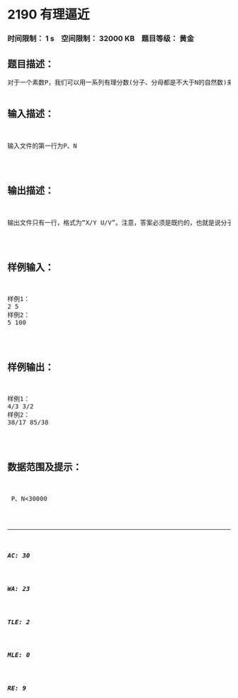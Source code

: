 # 2190 有理逼近   
### 时间限制： 1 s&nbsp;&nbsp;&nbsp;&nbsp;空间限制： 32000 KB&nbsp;&nbsp;&nbsp;&nbsp;题目等级： 黄金  
## 题目描述：  

<pre>
对于一个素数P，我们可以用一系列有理分数(分子、分母都是不大于N的自然数)来逼近sqrt(p)，例如P=2，N=5的时候：1/1<5/4<4/3<sqrt(2)<3/2<5/3<2/1。  
任　务　：  
给定P、N（N>sqrt(p)），求X、Y、U、V，使x/y<sqrt(p)<u/v且x/y与sqrt(p)之间、sqrt(p)与u/v之间都不能再插入满足题意的有理分数。
</pre>
  
  
## 输入描述：  

<pre>
输入文件的第一行为P、N
</pre>
  
  
## 输出描述：  

<pre>
输出文件只有一行，格式为“X/Y U/V”。注意，答案必须是既约的，也就是说分子、分母的最大公约数必须等于1。
</pre>
  
  
## 样例输入：  

<pre>
样例1：  
2 5  
样例2：  
5 100
</pre>
  
  
## 样例输出：  

<pre>
样例1：  
4/3 3/2
样例2：  
38/17 85/38
</pre>
  
  
## 数据范围及提示：  

<pre>
 P、N<30000
</pre>
  
  
***  

##### AC: 30  
##### WA: 23  
##### TLE: 2  
##### MLE: 0  
##### RE: 9  
